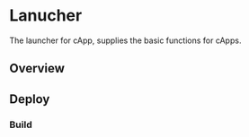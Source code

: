# Lanucher

The launcher for cApp, supplies the basic functions for cApps.

## Overview

## Deploy

### Build